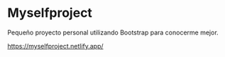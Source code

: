 # Myselfproject
Pequeño proyecto personal utilizando Bootstrap para conocerme mejor.

https://myselfproject.netlify.app/
